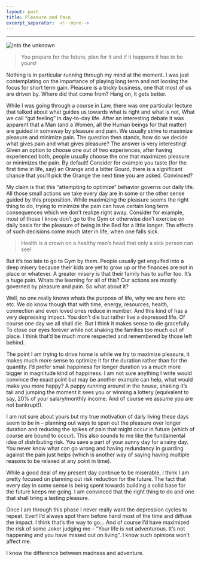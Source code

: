 ```yaml
---
layout: post
title: Pleasure and Pain
excerpt_separator:  <!--more-->
---
```

-------------

![into the unknown](https://lh3.googleusercontent.com/pw/ACtC-3cOySwAuVxmzYbk4_Z3JrdtNFUR-MmNS0m_duSZSiGI_jxPmUu8LjDYigaswTR3eSXWIhqe9Rqukr7yLHtHkc_zpawSEm38ISleirxd6HuSXR5eHcTCpLZyWIr0gIMC_mlsYpXvHVe-J-08KzBLz4uLyg=w1786-h1005-no?authuser=0)
> You prepare for the future, plan for it and if it happens it has to be yours!

Nothing is in particular running through my mind at the moment. I was just contemplating on the importance of playing long term and not loosing the focus for short term gain. Pleasure is a tricky business, one that most of us are driven by. Where did that come from? Hang on, it gets better.

While I was going through a course in Law, there was one particular lecture that talked about what guides us towards what is right and what is not, What we call “gut feeling” in day-to-day life. After an interesting debate it was apparent that a Man (and a Women, all the Human beings for that matter) are guided in someway by pleasure and pain. We usually strive to maximize pleasure and minimize pain. The question then stands, how do we decide what gives pain and what gives pleasure? The answer is very interesting! Given an option to choose one out of two experiences, after having experienced both, people usually choose the one that maximizes pleasure or minimizes the pain. By default! Consider for example you taste (for the first time in life, say) an Orange and a bitter Gourd, there is a significant chance that you’ll pick the Orange the next time you are asked. Convinced?

My claim is that this “attempting to optimize” behavior governs our daily life. All those small actions we take every day are in some or the other sense guided by this proposition. While maximizing the pleasure seems the right thing to do, trying to minimize the pain can have certain long term consequences which we don’t realize right away. Consider for example, most of those I know don’t go to the Gym or otherwise don’t exercise on daily basis for the pleasure of being in the Bed for a little longer. The effects of such decisions come much later in life, when one falls sick.

> Health is a crown on a healthy man’s head that only a sick person can see!

But it’s too late to go to Gym by them. People usually get engulfed into a deep misery because their kids are yet to grow up or the finances are not in place or whatever. A greater misery is that their family has to suffer too. It’s a huge pain. Whats the learning for all of this? Our actions are mostly governed by pleasure and pain. So what about it?

Well, no one really knows whats the purpose of life, why we are here etc etc. We do know though that with time, energy, resources, health, connection and even loved ones reduce in number. And this kind of has a very depressing impact. You don’t die but rather live a depressed life. Of course one day we all shall die. But I think it makes sense to die gracefully. To close our eyes forever while not shaking the families too much out of place. I think that’d be much more respected and remembered by those left behind.

The point I am trying to drive home is while we try to maximize pleasure, it makes much more sense to optimize it for the duration rather than for the quantity. I’d prefer small happiness for longer duration vs a much more bigger in magnitude kind of happiness. I am not sure anything I write would convince the exact point but may be another example can help, what would make you more happy? A puppy running around in the house, shaking it’s tail and jumping the moment it sees you or winning a lottery (equivalent to say, 20% of your salary/monthly income. And of course we assume you are not bankrupt!).

I am not sure about yours but my true motivation of daily living these days seem to be in – planning out ways to span out the pleasure over longer duration and reducing the spikes of pain that might occur in future (which of course are bound to occur). This also sounds to me like the fundamental idea of distributing risk. You save a part of your sunny day for a rainy day. You never know what can go wrong and having redundancy in guarding against the pain just helps (which is another way of saying having multiple reasons to be relaxed at any point in time).

While a good deal of my present day continue to be miserable, I think I am pretty focused on planning out risk reduction for the future. The fact that every day in some sense is being spent towards building a solid base for the future keeps me going. I am convinced that the right thing to do and one that shall bring a lasting pleasure.

Once I am through this phase I never really want the depression cycles to repeat. Ever! I’d always spot them before hand most of the time and diffuse the impact. I think that’s the way to go… And of course I’d have maximized the risk of some Joker judging me – “Your life is not adventurous. It’s not happening and you have missed out on living”. I know such opinions won’t affect me.

I know the difference between madness and adventure.

